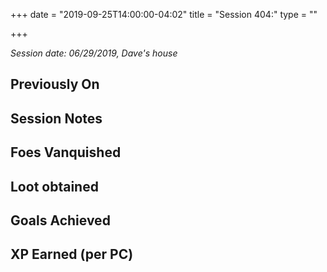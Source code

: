 +++
date = "2019-09-25T14:00:00-04:02"
title = "Session 404:"
type = ""

+++

_Session date: 06/29/2019, Dave's house_

<!--![Session 404 Map](/uploads/session_403_map.png)-->

<!--more-->

## Previously On

## Session Notes

## Foes Vanquished

## Loot obtained

## Goals Achieved

## XP Earned (per PC) 